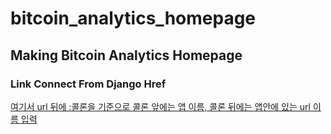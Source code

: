 # bitcoin_analytics_homepage
Making Bitcoin Analytics Homepage 
---

### Link Connect From Django Href
<a class="nav-link" href="{% url 'myapp:index' %}">

여기서 url 뒤에 :콜론을 기준으로 콜론 앞에는 앱 이름, 콜론 뒤에는 앱안에 있는 url 이름 입력
